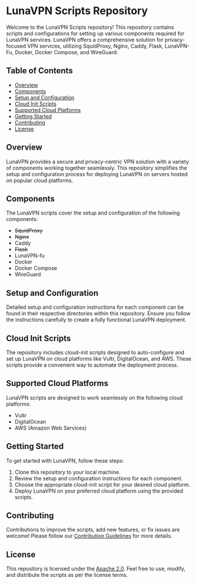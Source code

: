 # LunaVPN Scripts Repository

Welcome to the LunaVPN Scripts repository! This repository contains scripts and configurations for setting up various components required for LunaVPN services. LunaVPN offers a comprehensive solution for privacy-focused VPN services, utilizing SquidProxy, Nginx, Caddy, Flask, LunaVPN-Fu, Docker, Docker Compose, and WireGuard.

## Table of Contents

- [Overview](#overview)
- [Components](#components)
- [Setup and Configuration](#setup-and-configuration)
- [Cloud Init Scripts](#cloud-init-scripts)
- [Supported Cloud Platforms](#supported-cloud-platforms)
- [Getting Started](#getting-started)
- [Contributing](#contributing)
- [License](#license)

## Overview

LunaVPN provides a secure and privacy-centric VPN solution with a variety of components working together seamlessly. This repository simplifies the setup and configuration process for deploying LunaVPN on servers hosted on popular cloud platforms.

## Components

The LunaVPN scripts cover the setup and configuration of the following components:

- ~~SquidProxy~~
- ~~Nginx~~
- Caddy
- ~~Flask~~
- LunaVPN-fu
- Docker
- Docker Compose
- WireGuard

## Setup and Configuration

Detailed setup and configuration instructions for each component can be found in their respective directories within this repository. Ensure you follow the instructions carefully to create a fully functional LunaVPN deployment.

## Cloud Init Scripts

The repository includes cloud-init scripts designed to auto-configure and set up LunaVPN on cloud platforms like Vultr, DigitalOcean, and AWS. These scripts provide a convenient way to automate the deployment process.

## Supported Cloud Platforms

LunaVPN scripts are designed to work seamlessly on the following cloud platforms:

- Vultr
- DigitalOcean
- AWS (Amazon Web Services)

## Getting Started

To get started with LunaVPN, follow these steps:

1. Clone this repository to your local machine.
2. Review the setup and configuration instructions for each component.
3. Choose the appropriate cloud-init script for your desired cloud platform.
4. Deploy LunaVPN on your preferred cloud platform using the provided scripts.

## Contributing

Contributions to improve the scripts, add new features, or fix issues are welcome! Please follow our [Contribution Guidelines](CONTRIBUTING.md) for more details.

## License

This repository is licensed under the [Apache 2.0](LICENSE). Feel free to use, modify, and distribute the scripts as per the license terms.
